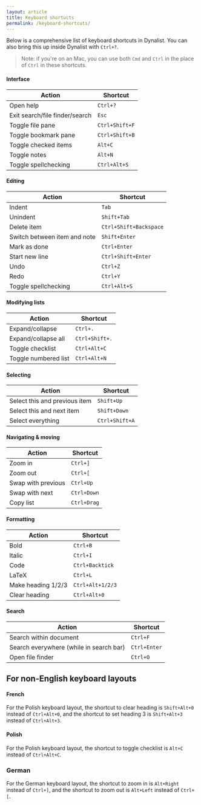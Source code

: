 ```yaml
---
layout: article
title: Keyboard shortucts
permalink: /keyboard-shortcuts/
---
```


Below is a comprehensive list of keyboard shortcuts in Dynalist. You can also bring this up inside Dynalist with `Ctrl+?`.

> Note: if you're on an Mac, you can use both `Cmd` and `Ctrl` in the place of `Ctrl` in these shortcuts.

#### Interface

| Action                         | Shortcut           |
|--------------------------------|--------------------|
| Open help                      | `Ctrl+?`           |
| Exit search/file finder/search | `Esc`              |
| Toggle file pane               | `Ctrl+Shift+F`     |
| Toggle bookmark pane           | `Ctrl+Shift+B`     |
| Toggle checked items           | `Alt+C`            |
| Toggle notes                   | `Alt+N`            |
| Toggle spellchecking           | `Ctrl+Alt+S`       |


#### Editing

| Action                       | Shortcut               |
|------------------------------|------------------------|
| Indent                       | `Tab`                  |
| Unindent                     | `Shift+Tab`            |
| Delete item                  | `Ctrl+Shift+Backspace` |
| Switch between item and note | `Shift+Enter`          |
| Mark as done                 | `Ctrl+Enter`           |
| Start new line               | `Ctrl+Shift+Enter`     |
| Undo                         | `Ctrl+Z`               |
| Redo                         | `Ctrl+Y`               |
| Toggle spellchecking         | `Ctrl+Alt+S`           |


#### Modifying lists

| Action               | Shortcut       |
|----------------------|----------------|
| Expand/collapse      | `Ctrl+.`       |
| Expand/collapse all  | `Ctrl+Shift+.` |
| Toggle checklist     | `Ctrl+Alt+C`   |
| Toggle numbered list | `Ctrl+Alt+N`   |


#### Selecting

| Action                        | Shortcut       |
|-------------------------------|----------------|
| Select this and previous item | `Shift+Up`     |
| Select this and next item     | `Shift+Down`   |
| Select everything             | `Ctrl+Shift+A` |


#### Navigating & moving

| Action             | Shortcut    |
|--------------------|-------------|
| Zoom in            | `Ctrl+]`    |
| Zoom out           | `Ctrl+[`    |
| Swap with previous | `Ctrl+Up`   |
| Swap with next     | `Ctrl+Down` |
| Copy list          | `Ctrl+Drag` |


#### Formatting

| Action             | Shortcut         |
|--------------------|------------------|
| Bold               | `Ctrl+B`         |
| Italic             | `Ctrl+I`         |
| Code               | `Ctrl+Backtick`  |
| LaTeX              | `Ctrl+L`         |
| Make heading 1/2/3 | `Ctrl+Alt+1/2/3` |
| Clear heading      | `Ctrl+Alt+0`     |


#### Search

| Action                                  | Shortcut     |
|-----------------------------------------|--------------|
| Search within document                  | `Ctrl+F`     |
| Search everywhere (while in search bar) | `Ctrl+Enter` |
| Open file finder                        | `Ctrl+O`     |

## For non-English keyboard layouts

#### French

For the Polish keyboard layout, the shortcut to clear heading is `Shift+Alt+0` instead of `Ctrl+Alt+0`, and the shortcut to set heading 3 is `Shift+Alt+3` instead of `Ctrl+Alt+3`.

#### Polish

For the Polish keyboard layout, the shortcut to toggle checklist is `Alt+C` instead of `Ctrl+Alt+C`.

### German

For the German keyboard layout, the shortcut to zoom in is `Alt+Right` instead of `Ctrl+]`, and the shortcut to zoom out is `Alt+Left` instead of `Ctrl+[`.